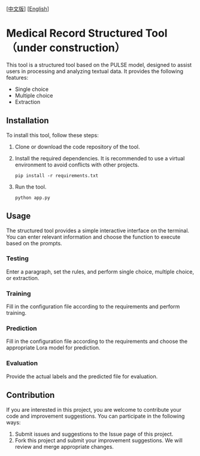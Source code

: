 [[中文版](https://github.com/JuneYaooo/medical_assistant/blob/main/README.md)] [[English](https://github.com/JuneYaooo/medical_assistant/blob/main/README_en.md)]

# Medical Record Structured Tool（under construction）

This tool is a structured tool based on the PULSE model, designed to assist users in processing and analyzing textual data. It provides the following features:

- Single choice
- Multiple choice
- Extraction

## Installation

To install this tool, follow these steps:

1. Clone or download the code repository of the tool.

2. Install the required dependencies. It is recommended to use a virtual environment to avoid conflicts with other projects.

   ```shell
   pip install -r requirements.txt
   ```

3. Run the tool.

   ```shell
   python app.py
   ```

## Usage
The structured tool provides a simple interactive interface on the terminal. You can enter relevant information and choose the function to execute based on the prompts.

### Testing

Enter a paragraph, set the rules, and perform single choice, multiple choice, or extraction.

### Training

Fill in the configuration file according to the requirements and perform training.

### Prediction

Fill in the configuration file according to the requirements and choose the appropriate Lora model for prediction.

### Evaluation

Provide the actual labels and the predicted file for evaluation.

## Contribution

If you are interested in this project, you are welcome to contribute your code and improvement suggestions. You can participate in the following ways:

1. Submit issues and suggestions to the Issue page of this project.
2. Fork this project and submit your improvement suggestions. We will review and merge appropriate changes.